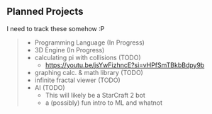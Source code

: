 ## Planned Projects

I need to track these somehow :P

> - Programming Language (In Progress) 
> - 3D Engine (In Progress)
> - calculating pi with collisions (TODO)
>   - https://youtu.be/jsYwFizhncE?si=vHPfSmTBkbBdpy9b
> - graphing calc. & math library (TODO)
> - infinite fractal viewer (TODO)
> - AI (TODO)
>   - This will likely be a StarCraft 2 bot
>   - a (possibly) fun intro to ML and whatnot
